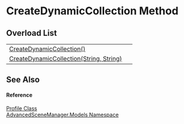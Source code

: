 # CreateDynamicCollection Method


## Overload List
<table>
<tr>
<td><a href="M_AdvancedSceneManager_Models_Profile_CreateDynamicCollection.md">CreateDynamicCollection()</a></td>
<td> </td></tr>
<tr>
<td><a href="M_AdvancedSceneManager_Models_Profile_CreateDynamicCollection_1.md">CreateDynamicCollection(String, String)</a></td>
<td> </td></tr>
</table>

## See Also


#### Reference
<a href="T_AdvancedSceneManager_Models_Profile.md">Profile Class</a>  
<a href="N_AdvancedSceneManager_Models.md">AdvancedSceneManager.Models Namespace</a>  
